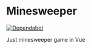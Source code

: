 # Minesweeper

[![Dependabot](https://badgen.net/badge/Dependabot/enabled/green?icon=dependabot)](https://dependabot.com/)

Just minesweeper game in Vue
